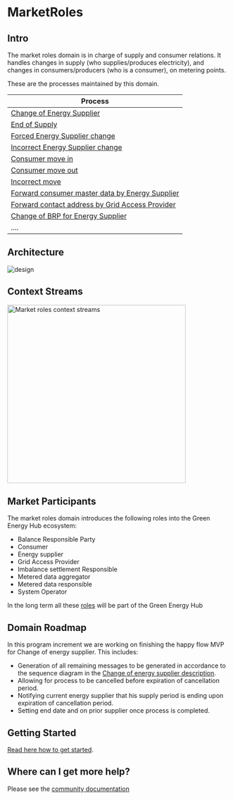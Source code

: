 # MarketRoles

## Intro

The market roles domain is in charge of supply and consumer relations.
It handles changes in supply (who supplies/produces electricity),
and changes in consumers/producers (who is a consumer), on metering points.

These are the processes maintained by this domain.

| Process                                                                                                                                                                                       |
| --------------------------------------------------------------------------------------------------------------------------------------------------------------------------------------------- |
| [Change of Energy Supplier](https://github.com/Energinet-DataHub/geh-market-roles/blob/main/docs/business-processes/change-of-energy-supplier.md)                                             |
| [End of Supply](https://github.com/Energinet-DataHub/geh-market-roles/blob/main/docs/business-processes/end-of-supply.md)                                                                     |
| [Forced Energy Supplier change](https://github.com/Energinet-DataHub/geh-market-roles/blob/main/docs/business-processes/forced-energy-supplier-change.md)                                     |
| [Incorrect Energy Supplier change](https://github.com/Energinet-DataHub/geh-market-roles/blob/main/docs/business-processes/incorrect-energy-supplier-change.md)                               |
| [Consumer move in](https://github.com/Energinet-DataHub/geh-market-roles/blob/main/docs/business-processes/consumer-move-in.md)                                                               |
| [Consumer move out](https://github.com/Energinet-DataHub/geh-market-roles/blob/main/docs/business-processes/consumer-move-out.md)                                                             |
| [Incorrect move](https://github.com/Energinet-DataHub/geh-market-roles/blob/main/docs/business-processes/incorrect-move.md)                                                                   |
| [Forward consumer master data by Energy Supplier](https://github.com/Energinet-DataHub/geh-market-roles/blob/main/docs/business-processes/forward-consumer-master-data-by-energy-supplier.md) |
| [Forward contact address by Grid Access Provider](https://github.com/Energinet-DataHub/geh-market-roles/blob/main/docs/business-processes/forward-contact-address-by-grid-access-provider)    |
| [Change of BRP for Energy Supplier](https://github.com/Energinet-DataHub/geh-market-roles/blob/main/docs/business-processes/change-of-energy-supplier.md)                                     |
| ....                                                                                                                                                                                          |

## Architecture

![design](ARCHITECTURE.png)

## Context Streams

<img width="405" alt="Market roles context streams" src="https://user-images.githubusercontent.com/25637982/114846333-e2e5a980-9ddc-11eb-9941-ac03cbcc8336.PNG">

## Market Participants

The market roles domain introduces the following roles into the Green Energy Hub ecosystem:

- Balance Responsible Party
- Consumer
- Energy supplier
- Grid Access Provider
- Imbalance settlement Responsible
- Metered data aggregator
- Metered data responsible
- System Operator

In the long term all these [roles](https://github.com/Energinet-DataHub/green-energy-hub/docs/dictionary-and-concepts/dictionary-market-participants.md) will be part of the Green Energy Hub

## Domain Roadmap

In this program increment we are working on finishing the happy flow MVP for Change of energy supplier. This includes:

- Generation of all remaining messages to be generated in accordance to the sequence diagram in the [Change of energy supplier description](docs/business-processes/change-of-energy-supplier.md).
- Allowing for process to be cancelled before expiration of cancellation period.
- Notifying current energy supplier that his supply period is ending upon expiration of cancellation period.
- Setting end date and on prior supplier once process is completed.

## Getting Started

[Read here how to get started](https://github.com/Energinet-DataHub/green-energy-hub/blob/main/docs/getting-started.md).

## Where can I get more help?

Please see the [community documentation](https://github.com/Energinet-DataHub/green-energy-hub/blob/main/COMMUNITY.md)
